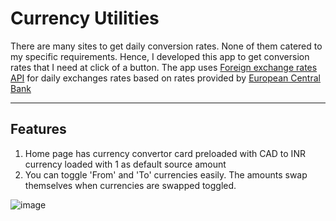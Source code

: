 # **Currency Utilities**

 There are many sites to get daily conversion rates. None of them catered to my specific requirements. Hence, I developed this app to get conversion rates that I need at click of a button. The app uses [Foreign exchange rates API](https://exchangeratesapi.io/) for daily exchanges rates based on rates provided by [European Central Bank](https://www.ecb.europa.eu/stats/policy_and_exchange_rates/euro_reference_exchange_rates/html/index.en.html)

---

## **Features**

1. Home page has currency convertor card preloaded with CAD to INR currency loaded with 1 as default source amount
2. You can toggle 'From' and 'To' currencies easily. The amounts swap themselves when currencies are swapped toggled.

![image](/documentation/gifs/ConvertorPage.gif)
